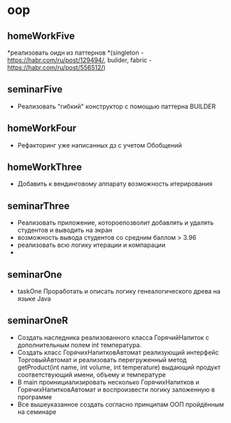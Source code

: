 # oop
## homeWorkFive
*реализовать оидн из паттернов
*(singleton -https://habr.com/ru/post/129494/, builder, fabric - https://habr.com/ru/post/556512/)
## seminarFive
* Реализовать "гибкий" конструктор с помощью паттерна BUILDER
## homeWorkFour
* Рефакторинг уже написанных дз с учетом Обобщений
## homeWorkThree
* Добавить к вендинговому аппарату возможность итерирования
## seminarThree
* Реализовать приложение, котороепозволит добавлять и удалять студентов и выводить на экран
* возможность вывода студентов со средним баллом > 3.96
* реализовать всю логику итерации и компарации
* 
## seminarOne
* taskOne
Проработать и описать логику генеалогического древа на языке Java
## seminarOneR
* Создать наследника реализованного класса ГорячийНапиток с дополнительным полем int температура.
* Создать класс ГорячихНапитковАвтомат реализующий интерфейс ТорговыйАвтомат и реализовать перегруженный метод getProduct(int name, int volume, int temperature) выдающий продукт соответствующий имени, объему и температуре
* В main проинициализировать несколько ГорячихНапитков и ГорячихНапитковАвтомат и воспроизвести логику заложенную в программе
* Все вышеуказанное создать согласно принципам ООП пройдённым на семинаре